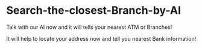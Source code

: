 # Search-the-closest-Branch-by-AI
Talk with our AI now and it will tells your nearest ATM or Branches!

It will help to locate your address now and tell you nearest Bank information!
